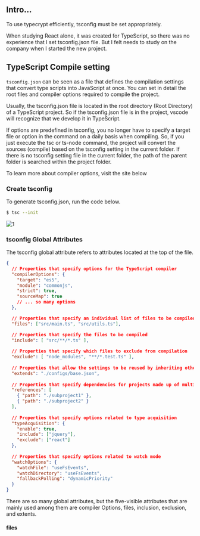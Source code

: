 ## Intro...
To use typecrypt efficiently, tsconfig must be set appropriately.

When studying React alone, it was created for TypeScript, so there was no experience that I set tsconfig.json file. But I felt needs to study on the company when I started the new project.

## TypeScript Compile setting
`tsconfig.json` can be seen as a file that defines the compilation settings that convert type scripts into JavaScript at once. You can set in detail the root files and compiler options required to compile the project.

Usually, the tsconfig.json file is located in the root directory (Root Directory) of a TypeScript project. So if the tsconfig.json file is in the project, vscode will recognize that we develop it in TypeScript.

If options are predefined in tsconfig, you no longer have to specify a target file or option in the command on a daily basis when compiling. So, if you just execute the tsc or ts-node command, the project will convert the sources (compile) based on the tsconfig setting in the current folder. If there is no tsconfig setting file in the current folder, the path of the parent folder is searched within the project folder.

To learn more about compiler options, visit the site below
[](https://www.typescriptlang.org/ko/tsconfig)
[](https://typescript-kr.github.io/pages/compiler-options.html)

### Create tsconfig
To generate tsconfig.json, run the code below.

```bash
$ tsc --init
```

![1](https://github.com/jinscodes/Blog_nextJS/assets/87598134/c6b0b8bc-3725-42cc-8245-3af79b1eac91)

### tsconfig Global Attributes
The tsconfig global attribute refers to attributes located at the top of the file.

```json
{
  // Properties that specify options for the TypeScript compiler
  "compilerOptions": { 
    "target": "es5", 
    "module": "commonjs", 
    "strict": true, 
    "sourceMap": true
    // ... so many options
  },

  // Properties that specify an individual list of files to be compiled
  "files": ["src/main.ts", "src/utils.ts"],

  // Properties that specify the files to be compiled
  "include": [ "src/**/*.ts" ], 
    
  // Properties that specify which files to exclude from compilation
  "exclude": [ "node_modules", "**/*.test.ts" ], 
    
  // Properties that allow the settings to be reused by inheriting other tsconfig.json files
  "extends": "./configs/base.json", 
    
  // Properties that specify dependencies for projects made up of multiple subprojects
  "references": [ 
    { "path": "./subproject1" }, 
    { "path": "./subproject2" } 
  ], 
    
  // Properties that specify options related to type acquisition
  "typeAcquisition": { 
    "enable": true, 
    "include": ["jquery"], 
    "exclude": ["react"] 
  }, 
        
  // Properties that specify options related to watch mode
  "watchOptions": { 
    "watchFile": "useFsEvents", 
    "watchDirectory": "useFsEvents", 
    "fallbackPolling": "dynamicPriority"
  }
}
```

There are so many global attributes, but the five-visible attributes that are mainly used among them are compiler Options, files, inclusion, exclusion, and extents.

#### files